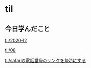 # til

## 今日学んだこと

[til/2020\-12](https://github.com/tokiohamamatsu/til/blob/master/tir/2020-12.md#08)

[til/08](https://github.com/tokiohamamatsu/til/blob/master/%E6%B4%BB%E5%8B%95%E8%A8%98%E9%8C%B2/12/08.md)

[til/safariの電話番号のリンクを無効にする](https://github.com/tokiohamamatsu/til/blob/master/HTML/safari%E3%81%AE%E9%9B%BB%E8%A9%B1%E7%95%AA%E5%8F%B7%E3%81%AE%E3%83%AA%E3%83%B3%E3%82%AF%E3%82%92%E7%84%A1%E5%8A%B9%E3%81%AB%E3%81%99%E3%82%8B.md)